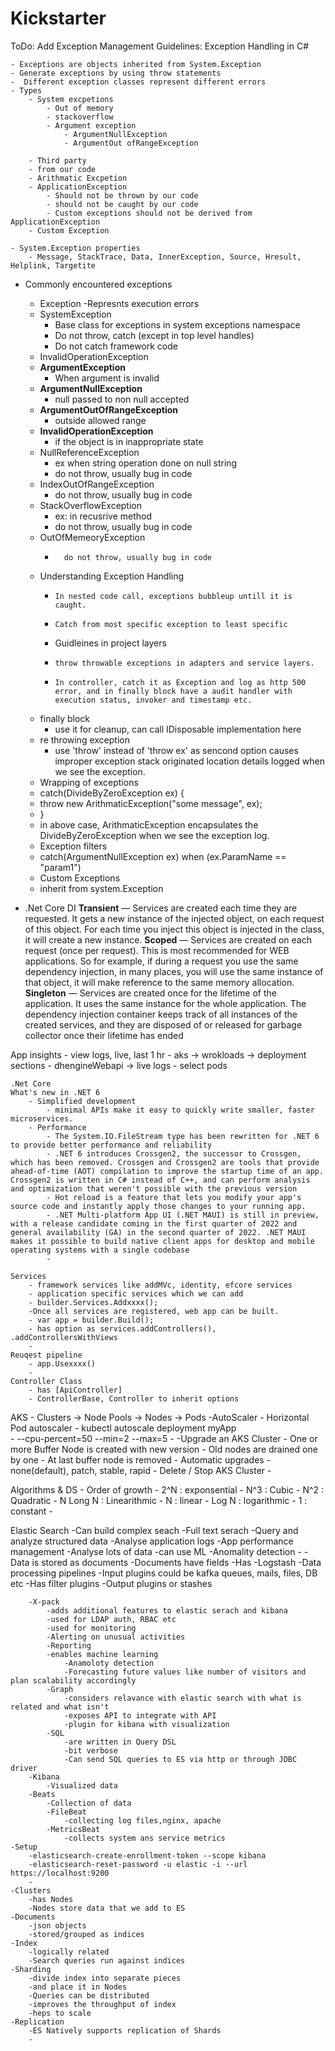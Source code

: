 # Kickstarter

ToDo: Add Exception Management
Guidelines:
Exception Handling in C#
	
	- Exceptions are objects inherited from System.Exception
	- Generate exceptions by using throw statements
	-  Different exception classes represent different errors
	- Types
		- System excpetions
			- Out of memory
			- stackoverflow
			- Argument exception
				- ArgumentNullException
				- ArgumentOut ofRangeException
		
		- Third party
		- from our code
		- Arithmatic Excpetion
		- ApplicationException
			- Should not be thrown by our code
			- should not be caught by our code
			- Custom exceptions should not be derived from ApplicationException
		- Custom Exception
		
	- System.Exception properties
		- Message, StackTrace, Data, InnerException, Source, Hresult, Helplink, Targetite
- Commonly encountered exceptions
	- Exception
 		-Represnts execution errors 
 	- SystemException
  	  	- Base class for exceptions in system exceptions namespace
     	- Do not throw, catch (except in top level handles)
        - Do not catch framework code
   	- InvalidOperationException
   	- **ArgumentException**
  	 	- 	When argument is invalid
   	- **ArgumentNullException**
   		- 	null passed to non null accepted 
   	- **ArgumentOutOfRangeException**
   		- 	outside allowed range
   	- **InvalidOperationException**
   		- 	if the object is in inappropriate state
   	- NullReferenceException
	   	- 	ex when string operation done on null string
	   	- 	do not throw, usually bug in code
   	- IndexOutOfRangeException
   		- 	do not throw, usually bug in code
   	- StackOverflowException
	   	- 	ex: in recusrive method
	   	- 	do not throw, usually bug in code
   	- OutOfMemeoryException
   		-   	do not throw, usually bug in code
 
  - Understanding Exception Handling
	  - 	In nested code call, exceptions bubbleup untill it is caught.
	  - 	Catch from most specific exception to least specific
	  - Guidleines in project layers
	  - 	throw throwable exceptions in adapters and service layers.
	  - 	In controller, catch it as Exception and log as http 500 error, and in finally block have a audit handler with execution status, invoker and timestamp etc.
  - finally block
  	- use it for cleanup, can call IDisposable implementation here
  - re throwing exception
   	- use 'throw' instead of 'throw ex' as sencond option causes improper exception stack originated location details logged when we see the exception.
   - Wrapping of exceptions
   	- catch(DivideByZeroException ex) {
   	-	throw new ArithmaticException("some message", ex);
   	- }
   	- in above case, ArithmaticException encapsulates the DivideByZeroException when we see the exception log.
   - Exception filters
   	- catch(ArgumentNullException ex) when (ex.ParamName == "param1")
   - Custom Exceptions
   	- inherit from system.Exception
 
- .Net Core DI
	**Transient** — Services are created each time they are requested. It gets a new instance of the injected object, on each request of this object. For each time you inject this object is injected in the class, it will create a new instance.
	**Scoped** — Services are created on each request (once per request). This is most recommended for WEB applications. So for example, if during a request you use the same dependency injection, in many places, you will use the same instance of that object, it will make reference to the same memory allocation.
	**Singleton** — Services are created once for the lifetime of the application. It uses the same instance for the whole application.
The dependency injection container keeps track of all instances of the created services, and they are disposed of or released for garbage collector once their lifetime has ended


   
App insights - view logs, live, last 1 hr
		- aks -> wrokloads -> deployment sections - dhengineWebapi 
		-> live logs - select pods
	
	.Net Core
	What's new in .NET 6
		- Simplified development
			- minimal APIs make it easy to quickly write smaller, faster microservices.
		- Performance
			- The System.IO.FileStream type has been rewritten for .NET 6 to provide better performance and reliability
			- .NET 6 introduces Crossgen2, the successor to Crossgen, which has been removed. Crossgen and Crossgen2 are tools that provide ahead-of-time (AOT) compilation to improve the startup time of an app. Crossgen2 is written in C# instead of C++, and can perform analysis and optimization that weren't possible with the previous version
			- Hot reload is a feature that lets you modify your app's source code and instantly apply those changes to your running app.
			- .NET Multi-platform App UI (.NET MAUI) is still in preview, with a release candidate coming in the first quarter of 2022 and general availability (GA) in the second quarter of 2022. .NET MAUI makes it possible to build native client apps for desktop and mobile operating systems with a single codebase
			- 
	
	Services
		- framework services like addMVc, identity, efcore services
		- application specific services which we can add
		- builder.Services.Addxxxx();
		-Once all services are registered, web app can be built.
		- var app = builder.Build();
		- has option as services.addControllers(), .addControllersWithViews
		-
	Reuqest pipeline
		- app.Usexxxx()
		- 
	Controller Class
		- has [ApiController]
		- ControllerBase, Controller to inherit options


AKS
	- Clusters -> Node Pools -> Nodes -> Pods
 	-AutoScaler
  		- Horizontal Pod autoscaler
    		- kubectl autoscale deployment myApp \
      		- --cpu-percent=50 --min=2 --max=5
		-
  	-Upgrade an AKS Cluster
   		- One or more Buffer Node is created with new version
     		- Old nodes are drained one by one
       		- At last buffer node is removed
	 	- Automatic upgrades 
   			-none(default), patch, stable, rapid
      	- Delete / Stop AKS Cluster
       		- 

Algorithms & DS
	- Order of growth
 		- 2^N : exponsential
   		- N^3 : Cubic
     		- N^2 : Quadratic
       		- N Long N : Linearithmic
	 	- N : linear
   		- Log N : logarithmic
     		- 1 : constant
       - 



Elastic Search
	-Can build complex seach 
	-Full text serach
	-Query and analyze structured data
	-Analyse application logs
		-App performance management
	-Analyse lots of data
	-can use ML
	-Anomality detection
	-
	-Data is stored as documents
	-Documents have fields
	-Has
		-Logstash
			-Data processing pipelines
			-Input plugins could be kafka queues, mails, files, DB etc
			-Has filter plugins
			-Output plugins or stashes
			
		-X-pack
			-adds additional features to elastic serach and kibana
			-used for LDAP auth, RBAC etc
			-used for monitoring
			-Alerting on unusual activities 
			-Reporting
			-enables machine learning
				-Anamoloty detection
				-Forecasting future values like number of visitors and plan scalability accordingly
			-Graph
				-considers relavance with elastic search with what is related and what isn't
				-exposes API to integrate with API
				-plugin for kibana with visualization
			-SQL
				-are written in Query DSL
				-bit verbose
				-Can send SQL queries to ES via http or through JDBC driver
		-Kibana
			-Visualized data
		-Beats
			-Collection of data 
			-FileBeat
				-collecting log files,nginx, apache
			-MetricsBeat
				-collects system ans service metrics
	-Setup
		-elasticsearch-create-enrollment-token --scope kibana
		-elasticsearch-reset-password -u elastic -i --url https://localhost:9200
		-
	-Clusters
		-has Nodes
		-Nodes store data that we add to ES
	-Documents
		-json objects
		-stored/grouped as indices
	-Index
		-logically related
		-Search queries run against indices
	-Sharding
		-divide index into separate pieces
		-and place it in Nodes
		-Queries can be distributed
		-improves the throughput of index
		-heps to scale
	-Replication
		-ES Natively supports replication of Shards
		-








  
